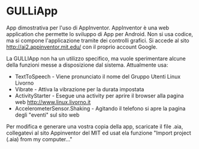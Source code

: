 # GULLiApp
App dimostrativa per l'uso di AppInventor.
AppInventor è una web application che permette lo sviluppo di App per Android. Non si usa codice, ma si compone l'applicazione tramite dei controlli grafici. Si accede al sito http://ai2.appinventor.mit.edu/ con il proprio account Google.

La GULLIApp non ha un utilizzo specifico, ma vuole sperimentare alcune della funzioni messe a disposizione dal sistema. Attualmente usa:

* TextToSpeech - Viene pronunciato il nome del Gruppo Utenti Linux Livorno
* Vibrate - Attiva la vibrazione per la durata impostata
* ActivityStarter - Esegue una activity per aprire il browser alla pagina web http://www.linux.livorno.it
* AccelerometerSensor.Shaking - Agitando il telefono si apre la pagina degli "eventi" sul sito web

Per modifica e generare una vostra copia della app, scaricate il file .aia, collegatevi al sito Appinventor del MIT ed usat ela funzione "Import project (.aia) from my computer..." 
